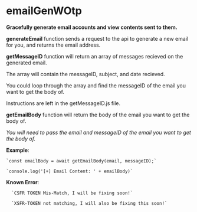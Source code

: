 # emailGenWOtp
**Gracefully generate email accounts and view contents sent to them.**


**generateEmail** function sends a request to the api to generate a new email for you, and returns the email address.


**getMessageID** function will return an array of messages recieved on the generated email.

   The array will contain the messageID, subject, and date recieved.
   
   You could loop through the array and find the messageID of the email you want to get the body of.
   
   Instructions are left in the getMessageID.js file.
   

**getEmailBody** function will return the body of the email you want to get the body of.

*You will need to pass the email and messageID of the email you want to get the body of.*

**Example**:
  
    `const emailBody = await getEmailBody(email, messageID);`
    
    `console.log('[+] Email Content: ' + emailBody)`
    
 **Known Error**:
      
      `CSFR TOKEN Mis-Match, I will be fixing soon!`
      
      `XSFR-TOKEN not matching, I will also be fixing this soon!`
      
  
  
